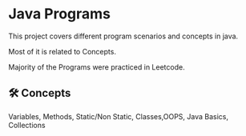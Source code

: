
# Java Programs

This project covers different program scenarios and concepts in java.

Most of it is related to Concepts.

Majority of the Programs were practiced in Leetcode.


## 🛠 Concepts
Variables, Methods, Static/Non Static, Classes,OOPS, Java Basics, Collections

